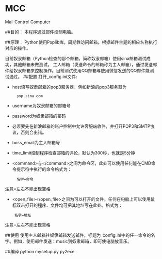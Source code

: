 MCC
===

Mail Control Computer

##目的：
本程序通过邮件控制电脑。

##原理：
Python使用Poplib库，周期性访问邮箱，根据邮件主题的相应名称执行对应的操作。

目前奴隶邮箱（Python检查的那个邮箱，简称奴隶邮箱）使用sina邮箱测试成功，其他邮箱未做测试。
主人邮箱（发送命令的邮箱称为主人邮箱），通过发送邮件给奴隶邮箱来控制操作。目前测试使用QQ邮箱与使用微信发送的QQ邮件能测试通过。
##配置
打开_config.ini文件:

* host填写奴隶邮箱的pop3服务器，例如新浪的pop3服务器为
	
		pop.sina.com

* username为奴隶邮箱的邮箱号
* password为奴隶邮箱的密码
* 必须要先在新浪邮箱的账户控制中允许客服端收件，并打开POP3和SMTP协议，否则会出错。
* boss_email为主人邮箱号
* time_limit控制程序检查邮箱的评论，默认为300秒，也就是5分钟
* \<command\>与\</command\>之间为命令区，此处可以使用任何能在CMD命令提示符中执行的命令格式为：

		名字=命令
注意=左右不能出现空格

*  \<open_file\>\</open_file\>之间为可以打开的文件。任何在电脑上可以使用鼠标双击打开的程序、文件均可把其地址写在此处。格式为：

		名字=地址
注意=左右不能出现空格

##使用
使用主人邮箱往奴隶邮箱发送邮件，标题为_config.ini中的任一命令的名字。例如，使用邮件发送：music到奴隶邮箱，即可使电脑放音乐。

##编译
	python mysetup.py py2exe
